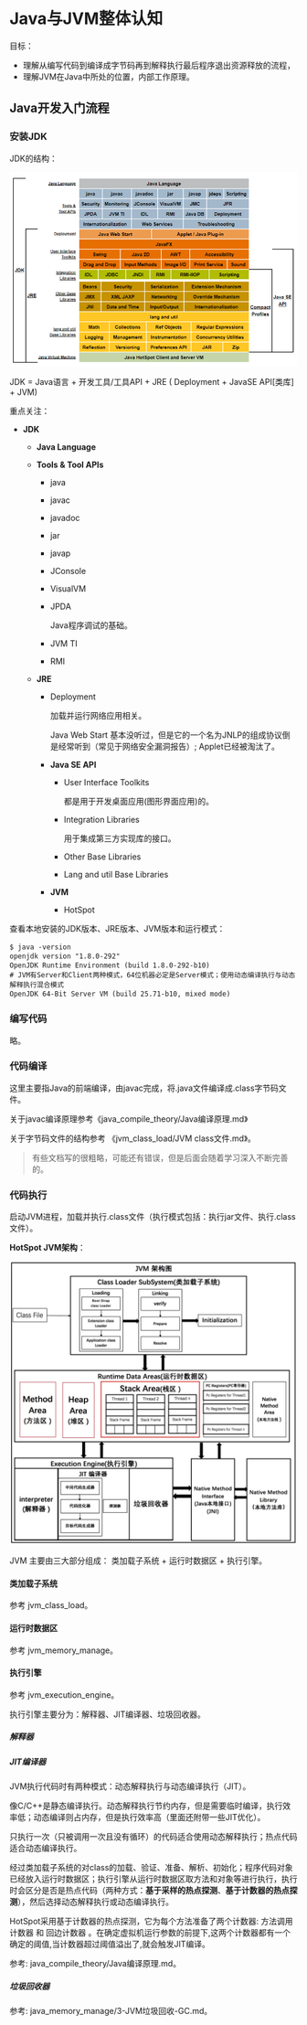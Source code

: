 # Java与JVM整体认知

目标：

+ 理解从编写代码到编译成字节码再到解释执行最后程序退出资源释放的流程，
+ 理解JVM在Java中所处的位置，内部工作原理。



## Java开发入门流程

### 安装JDK

JDK的结构：

![](./imgs/jdk-structure.jpg)

JDK = Java语言 + 开发工具/工具API + JRE ( Deployment + JavaSE API[类库] + JVM)

重点关注：

+ **JDK**

  + **Java Language**

  + **Tools & Tool APIs**

    + java

    + javac

    + javadoc

    + jar

    + javap

    + JConsole

    + VisualVM

    + JPDA

      Java程序调试的基础。

    + JVM TI

    + RMI

  + **JRE**

    + Deployment

      加载并运行网络应用相关。

      Java Web Start 基本没听过，但是它的一个名为JNLP的组成协议倒是经常听到（常见于网络安全漏洞报告）; Applet已经被淘汰了。

    + **Java SE API**

      + User Interface Toolkits

        都是用于开发桌面应用(图形界面应用)的。

      + Integration Libraries

        用于集成第三方实现库的接口。

      + Other Base Libraries

      + Lang and util Base Libraries

    + **JVM**

      + HotSpot

查看本地安装的JDK版本、JRE版本、JVM版本和运行模式：

```
$ java -version
openjdk version "1.8.0-292"
OpenJDK Runtime Environment (build 1.8.0-292-b10)
# JVM有Server和Client两种模式，64位机器必定是Server模式；使用动态编译执行与动态解释执行混合模式
OpenJDK 64-Bit Server VM (build 25.71-b10, mixed mode)
```



### 编写代码

略。



### 代码编译

这里主要指Java的前端编译，由javac完成，将.java文件编译成.class字节码文件。

关于javac编译原理参考《java_compile_theory/Java编译原理.md》

关于字节码文件的结构参考 《jvm_class_load/JVM class文件.md》。

> 有些文档写的很粗略，可能还有错误，但是后面会随着学习深入不断完善的。



### 代码执行

启动JVM进程，加载并执行.class文件（执行模式包括：执行jar文件、执行.class文件）。

**HotSpot JVM架构**：

![](imgs/JVM架构图.png)

JVM 主要由三大部分组成： 类加载子系统 + 运行时数据区 + 执行引擎。

#### 类加载子系统

参考 jvm_class_load。

#### 运行时数据区

参考 jvm_memory_manage。

#### 执行引擎

参考 jvm_execution_engine。

执行引擎主要分为：解释器、JIT编译器、垃圾回收器。

##### 解释器

##### JIT编译器

JVM执行代码时有两种模式：动态解释执行与动态编译执行（JIT）。

像C/C++是静态编译执行。动态解释执行节约内存，但是需要临时编译，执行效率低；动态编译则占内存，但是执行效率高（里面还附带一些JIT优化）。

只执行一次（只被调用一次且没有循环）的代码适合使用动态解释执行；热点代码适合动态编译执行。

经过类加载子系统的对class的加载、验证、准备、解析、初始化；程序代码对象已经放入运行时数据区；执行引擎从运行时数据区取方法和对象等进行执行，执行时会区分是否是热点代码（两种方式：**基于采样的热点探测**、**基于计数器的热点探测**），然后选择动态解释执行或动态编译执行。

HotSpot采用基于计数器的热点探测，它为每个方法准备了两个计数器: 方法调用计数器 和 回边计数器 。在确定虚拟机运行参数的前提下,这两个计数器都有一个确定的阈值,当计数器超过阈值溢出了,就会触发JIT编译。

参考:  java_compile_theory/Java编译原理.md。

##### 垃圾回收器

参考: java_memory_manage/3-JVM垃圾回收-GC.md。